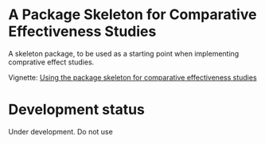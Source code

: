 A Package Skeleton for Comparative Effectiveness Studies
========================================================

A skeleton package, to be used as a starting point when implementing comprative effect studies.

Vignette: [Using the package skeleton for comparative effectiveness studies](https://raw.githubusercontent.com/OHDSI/StudyProtocolSandbox/master/FebuxostatVsAllopurinolCVD/inst/doc/UsingSkeletonPackage.pdf)


# Development status

Under development. Do not use
